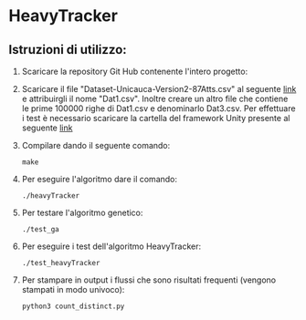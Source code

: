 # HeavyTracker

## Istruzioni di utilizzo:

1. Scaricare la repository Git Hub contenente l'intero progetto:

2. Scaricare il file "Dataset-Unicauca-Version2-87Atts.csv" al seguente [link ][link_kaggle] 
   e attribuirgli il nome "Dat1.csv". Inoltre creare un altro file che contiene le prime 
   100000 righe di Dat1.csv e denominarlo Dat3.csv.
   Per effettuare i test è necessario scaricare la cartella del framework Unity presente al seguente [link ][link_Unity]

3. Compilare dando il seguente comando:
	```
	make
    ```
    
4. Per eseguire l'algoritmo dare il comando:

	```
	./heavyTracker
    ```
    
5. Per testare l'algoritmo genetico: 

	```
	./test_ga
    ```
    
6. Per eseguire i test dell'algoritmo HeavyTracker:

	```
	./test_heavyTracker
    ```
    
7. Per stampare in output i flussi che sono risultati frequenti (vengono stampati in modo
univoco):

	```
	python3 count_distinct.py
    ```
    
    
[link_kaggle]: <https://www.kaggle.com/datasets/jsrojas/ip-network-traffic-flows-labeled-with-87-apps?resource=download>
[link_Unity]: <https://github.com/ThrowTheSwitch/Unity>
